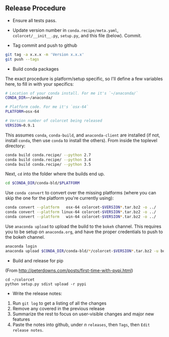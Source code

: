 ## Release Procedure

- Ensure all tests pass.

- Update version number in `conda.recipe/meta.yaml`, `colorcet/__init__.py`,
  `setup.py`, and this file (below). Commit.

- Tag commit and push to github

```bash
git tag -a x.x.x -m 'Version x.x.x'
git push --tags
```

- Build conda packages

The exact procedure is platform/setup specific, so I'll define a few variables
here, to fill in with your specifics:

```bash
# Location of your conda install. For me it's `~/anaconda/`
CONDA_DIR=~/anaconda/

# Platform code. For me it's `osx-64`
PLATFORM=osx-64

# Version number of colorcet being released
VERSION=0.9.1
```

This assumes `conda`, `conda-build`, and `anaconda-client` are installed (if
not, install `conda`, then use `conda` to install the others). From inside the
toplevel directory:

```bash
conda build conda.recipe/ --python 2.7
conda build conda.recipe/ --python 3.4
conda build conda.recipe/ --python 3.5
```

Next, `cd` into the folder where the builds end up.

```bash
cd $CONDA_DIR/conda-bld/$PLATFORM
```

Use `conda convert` to convert over the missing platforms (where you
can skip the one for the platform you're currently using):

```bash
conda convert --platform   osx-64 colorcet-$VERSION*.tar.bz2 -o ../
conda convert --platform linux-64 colorcet-$VERSION*.tar.bz2 -o ../
conda convert --platform   win-64 colorcet-$VERSION*.tar.bz2 -o ../
```

Use `anaconda upload` to upload the build to the `bokeh` channel. This requires
you to be setup on `anaconda.org`, and have the proper credentials to push to
the bokeh channel.

```bash
anaconda login
anaconda upload $CONDA_DIR/conda-bld/*/colorcet-$VERSION*.tar.bz2 -u bokeh
```

- Build and release for pip

(From http://peterdowns.com/posts/first-time-with-pypi.html)

```
cd ~/colorcet
python setup.py sdist upload -r pypi
```


- Write the release notes:

 1. Run `git log` to get a listing of all the changes
 2. Remove any covered in the previous release
 3. Summarize the rest to focus on user-visible changes and major new features
 4. Paste the notes into github, under *n* `releases`, then `Tags`, then `Edit release notes`.
